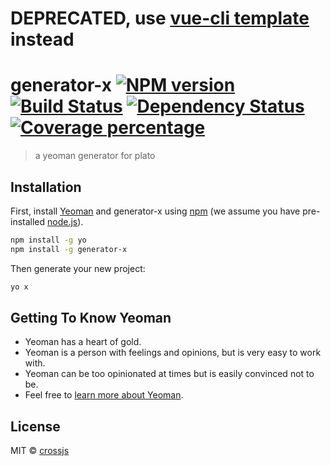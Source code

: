 # DEPRECATED, use [vue-cli template](https://github.com/platojs/template) instead 

# generator-x [![NPM version][npm-image]][npm-url] [![Build Status][travis-image]][travis-url] [![Dependency Status][daviddm-image]][daviddm-url] [![Coverage percentage][coveralls-image]][coveralls-url]
> a yeoman generator for plato

## Installation

First, install [Yeoman](http://yeoman.io) and generator-x using [npm](https://www.npmjs.com/) (we assume you have pre-installed [node.js](https://nodejs.org/)).

```bash
npm install -g yo
npm install -g generator-x
```

Then generate your new project:

```bash
yo x
```

## Getting To Know Yeoman

 * Yeoman has a heart of gold.
 * Yeoman is a person with feelings and opinions, but is very easy to work with.
 * Yeoman can be too opinionated at times but is easily convinced not to be.
 * Feel free to [learn more about Yeoman](http://yeoman.io/).

## License

MIT © [crossjs](https://github.com/crossjs)


[npm-image]: https://badge.fury.io/js/generator-x.svg
[npm-url]: https://www.npmjs.com/package/generator-x
[travis-image]: https://travis-ci.org/crossjs/generator-x.svg?branch=master
[travis-url]: https://travis-ci.org/crossjs/generator-x
[daviddm-image]: https://david-dm.org/crossjs/generator-x.svg?theme=shields.io
[daviddm-url]: https://david-dm.org/crossjs/generator-x
[coveralls-image]: https://coveralls.io/repos/crossjs/generator-x/badge.svg
[coveralls-url]: https://coveralls.io/r/crossjs/generator-x
